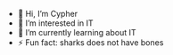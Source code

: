 - 👋 Hi, I’m Cypher
- 👀 I’m interested in IT
- 🌱 I’m currently learning about IT
- ⚡ Fun fact: sharks does not have bones
